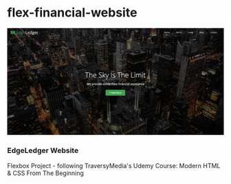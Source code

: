 # flex-financial-website
![Preview](img/preview.png)
### EdgeLedger Website
Flexbox Project - following TraversyMedia's Udemy Course: Modern HTML & CSS From The Beginning